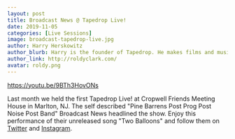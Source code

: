 ```yaml
---
layout: post
title: Broadcast News @ Tapedrop Live!
date: 2019-11-05
categories: [Live Sessions]
image: broadcast-tapedrop-live.jpg
author: Harry Herskowitz
author_blurb: Harry is the founder of Tapedrop. He makes films and music under the alias Roldy Clark.
author_link: http://roldyclark.com/
avatar: roldy.png
---
```


https://youtu.be/9BTh3HovONs

Last month we held the first Tapedrop Live! at Cropwell Friends Meeting House in Marlton, NJ. The self described "Pine Barrens Post Prog Post Noise Post Band" Broadcast News headlined the show. Enjoy this performance of their unreleased song "Two Balloons" and follow them on [Twitter](https://twitter.com/bcastnews) and [Instagram](https://www.instagram.com/bcastnews/).
